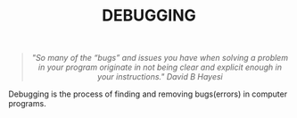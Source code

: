 <h1 align = "center">DEBUGGING</h1>
<br>

<blockquote align = "center"> <i>"So many of the “bugs” and issues you have when solving a problem in your program originate in not being clear and explicit enough in your instructions."   David B Hayesi</i> </blockquote>


Debugging is the process of finding and removing bugs(errors) in computer programs.

